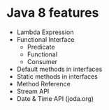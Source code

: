 # Java 8 features

- Lambda Expression
- Functional Interface
  - Predicate
  - Functional
  - Consumer
- Default methods in interfaces
- Static methods in interfaces
- Method Reference
- Stream API
- Date & Time API (joda.org)
